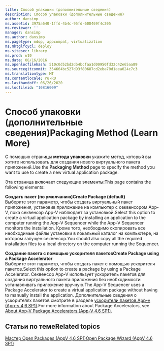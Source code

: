 ```yaml
---
title: Способ упаковки (дополнительные сведения)
description: Способ упаковки (дополнительные сведения)
author: dansimp
ms.assetid: 3975a640-1ffd-4b4c-95fd-608469f4c205
ms.reviewer: ''
manager: dansimp
ms.author: dansimp
ms.pagetype: mdop, appcompat, virtualization
ms.mktglfcycl: deploy
ms.sitesec: library
ms.prod: w10
ms.date: 06/16/2016
ms.openlocfilehash: 510c0d52bd2db4bcfaa1d00950fd32c42e65aa89
ms.sourcegitcommit: 354664bc527d93f80687cd2eba70d1eea024c7c3
ms.translationtype: MT
ms.contentlocale: ru-RU
ms.lasthandoff: 06/26/2020
ms.locfileid: "10816009"
---
```

# <span data-ttu-id="2ff07-103">Способ упаковки (дополнительные сведения)</span><span class="sxs-lookup"><span data-stu-id="2ff07-103">Packaging Method (Learn More)</span></span>


<span data-ttu-id="2ff07-104">С помощью страницы **метода упаковки** укажите метод, который вы хотите использовать для создания нового виртуального пакета приложений.</span><span class="sxs-lookup"><span data-stu-id="2ff07-104">Use the **Packaging Method** page to specify the method you want to use to create a new virtual application package.</span></span>

<span data-ttu-id="2ff07-105">Эта страница включает следующие элементы:</span><span class="sxs-lookup"><span data-stu-id="2ff07-105">This page contains the following elements:</span></span>

<a href="" id="create-package--default-"></a>**<span data-ttu-id="2ff07-106">Создать пакет (по умолчанию)</span><span class="sxs-lookup"><span data-stu-id="2ff07-106">Create Package (default)</span></span>**  
<span data-ttu-id="2ff07-107">Выберите этот параметр, чтобы создать виртуальный пакет приложения, установив приложение на компьютер с секвенсором App-V, пока секвенсор App-V наблюдает за установкой.</span><span class="sxs-lookup"><span data-stu-id="2ff07-107">Select this option to create a virtual application package by installing an application to the computer running the App-V Sequencer while the App-V Sequencer monitors the installation.</span></span> <span data-ttu-id="2ff07-108">Кроме того, необходимо скопировать все необходимые файлы установки в локальный каталог на компьютере, на котором запущен секвенсор.</span><span class="sxs-lookup"><span data-stu-id="2ff07-108">You should also copy all the required installation files to a local directory on the computer running the Sequencer.</span></span>

<a href="" id="create-package-using-a-package-accelerator"></a>**<span data-ttu-id="2ff07-109">Создание пакета с помощью ускорителя пакетов</span><span class="sxs-lookup"><span data-stu-id="2ff07-109">Create Package using a Package Accelerator</span></span>**  
<span data-ttu-id="2ff07-110">Выберите этот параметр, чтобы создать пакет с помощью ускорителя пакетов.</span><span class="sxs-lookup"><span data-stu-id="2ff07-110">Select this option to create a package by using a Package Accelerator.</span></span> <span data-ttu-id="2ff07-111">Секвенсор App-V использует ускоритель пакетов для создания виртуального пакета приложения без необходимости устанавливать приложение вручную.</span><span class="sxs-lookup"><span data-stu-id="2ff07-111">The App-V Sequencer uses a Package Accelerator to create a virtual application package without having to manually install the application.</span></span> <span data-ttu-id="2ff07-112">Дополнительные сведения о ускорителях пакетов смотрите в разделе [ускорители пакетов App-v (App-v 4,6 SP1)](about-app-v-package-accelerators--app-v-46-sp1-.md).</span><span class="sxs-lookup"><span data-stu-id="2ff07-112">For more information about Package Accelerators, see [About App-V Package Accelerators (App-V 4.6 SP1)](about-app-v-package-accelerators--app-v-46-sp1-.md).</span></span>

## <span data-ttu-id="2ff07-113">Статьи по теме</span><span class="sxs-lookup"><span data-stu-id="2ff07-113">Related topics</span></span>


[<span data-ttu-id="2ff07-114">Мастер Open Packages (AppV 4,6 SP1)</span><span class="sxs-lookup"><span data-stu-id="2ff07-114">Open Package Wizard (AppV 4.6 SP1)</span></span>](open-package-wizard---appv-46-sp1-.md)

 

 





